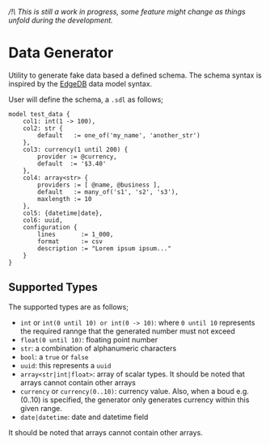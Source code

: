 _/!\ This is still a work in progress, some feature might change as things unfold during the development._

# Data Generator
Utility to generate fake data based a defined schema.
The schema syntax is inspired by the [EdgeDB](https://www.edgedb.com/showcase/data-modeling) data model syntax. 


User will define the schema, a `.sdl` as follows;

```
model test_data {
    col1: int(1 -> 100),
    col2: str {
        default   := one_of('my_name', 'another_str')
    },
    col3: currency(1 until 200) {
        provider := @currency,
        default  := '$3.40'
    },
    col4: array<str> {
        providers := [ @name, @business ],
        default   := many_of('s1', 's2', 's3'),
        maxlength := 10
    },
    col5: {datetime|date},
    col6: uuid,
    configuration {
        lines       := 1_000,
        format      := csv
        description := "Lorem ipsum ipsum..."
    }
}
```


## Supported Types
The supported types are as follows;
- `int` or `int(0 until 10) or int(0 -> 10)`: where `0 until 10` represents the required rannge that the generated number must not exceed
- `float(0 until 10)`: floating point number
- `str`: a combination of alphanumeric characters
- `bool`: a `true` or `false`
- `uuid`: this represents a `uuid`
- `array<str|int|float>`: array of scalar types. It should be noted that arrays cannot contain other arrays
- `currency` or `currency(0..10)`: currency value. Also, when a boud e.g. (0..10) is specified, the generator only generates currency within this given range.
- `date|datetime`: date and datetime field

It should be noted that arrays cannot contain other arrays.